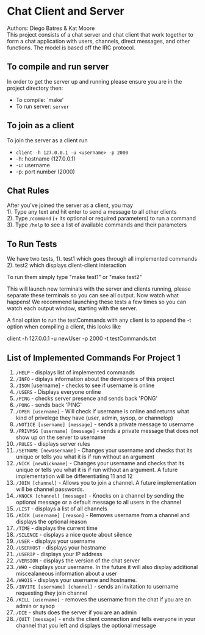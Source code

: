 # Chat Client and Server
Authors: Diego Batres & Kat Moore    
This project consists of a chat server and chat client that work together to form a chat application with users, channels, direct messages, and other functions. The model is based off the IRC protocol.

## To compile and run server
In order to get the server up and running please ensure you are in the project directory then:
  - To compile: `make'
  - To run server: `server`

## To join as a client
To join the server as a client run
  - `client -h 127.0.0.1 -u <username> -p 2000`
  - -h: hostname  (127.0.0.1)
  - -u: username
  - -p: port number (2000)

## Chat Rules
After you've joined the server as a client, you may    
1). Type any text and hit enter to send a message to all other clients    
2). Type `/command` (+ its optional or required parameters) to run a command    
3). Type `/help` to see a list of available commands and their parameters

## To Run Tests
We have two tests, 
1). test1 which goes through all implemented commands
2). test2 which displays client-client interaction

To run them simply type "make test1" or "make test2"

This will launch new terminals with the server and clients running, please separate these terminals so you can see all output.
Now watch what happens! We recommend launching these tests a few times so you can watch each output window, starting with the server. 

A final option to run the testCommands with any client is to append the -t option when compiling a client, this looks like 

client -h 127.0.0.1 -u newUser -p 2000 -t testCommands.txt

## List of Implemented Commands For Project 1
1. `/HELP` - displays list of implemented commands
2. `/INFO` - diplays information about the developers of this project
3. `/ISON` [username] - checks to see if username is online
4. `/USERS` - Displays everyone online
5. `/PING` - checks server presence and sends back 'PONG'
6. `/PONG` - sends back 'PING'
7. `/OPER [username]` - Will check if username is online and returns what kind of privelege they have (user, admin, sysop, or channelop)
8. `/NOTICE [username] [message]` - sends a private message to username
9. `/PRIVMSG [username] [message]` - sends a private message that does not show up on the server to username
10. `/RULES` - displays server rules
11. `/SETNAME [newUsername]` - Changes your username and checks that its unique or tells you what it is if run without an argument
12. `/NICK [newNickname]` - Changes your username and checks that its unique or tells you what it is if run without an argument. A future implementation will be differentiating 11 and 12
13. `/JOIN [channel]` - Allows you to join a channel. A future implementation will be channel passwords.
14. `/KNOCK [channel] [message]` - Knocks on a channel by sending the optional message or a default message to all users in the channel
15. `/LIST` - displays a list of all channels
16. `/KICK [username] [reason]` - Removes username from a channel and displays the optional reason
17. `/TIME` - displays the current time
18. `/SILENCE` - displays a nice quote about silence
19. `/USER` - displays your username
20. `/USERHOST` - displays your hostname
21. `/USERIP` - displays your IP address
22. `/VERSION` - displays the version of the chat server
23. `/WHO` - displays your username. In the future it will also display additional miscealaneous information about a user
24. `/WHOIS` - displays your username and hostname.
25. `/INVITE [username] [channel]` - sends an invitation to username requesting they join channel
26. `/KILL [username]` - removes the username from the chat if you are an admin or sysop
27. `/DIE` - shuts does the server if you are an admin
28. `/QUIT [message]` - ends the client connection and tells everyone in your channel that you left and displays the optional message
